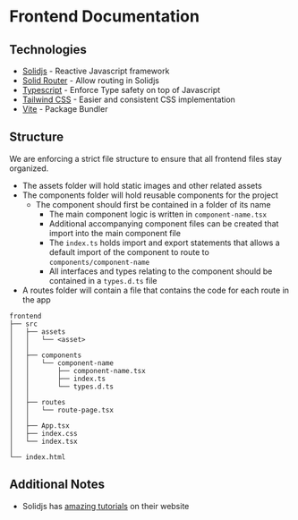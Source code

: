 # Frontend Documentation

## Technologies

- [Solidjs](https://www.solidjs.com) - Reactive Javascript framework
- [Solid Router](https://github.com/solidjs/solid-router) - Allow routing in Solidjs
- [Typescript](https://www.typescriptlang.org/docs/handbook/intro.html) - Enforce Type safety on top of Javascript
- [Tailwind CSS](https://tailwindcss.com) - Easier and consistent CSS implementation
- [Vite](https://vitejs.dev) - Package Bundler

## Structure

We are enforcing a strict file structure to ensure that all frontend files stay organized.

- The assets folder will hold static images and other related assets
- The components folder will hold reusable components for the project
  - The component should first be contained in a folder of its name
    - The main component logic is written in `component-name.tsx`
    - Additional accompanying component files can be created that import into the main component file
    - The `index.ts` holds import and export statements that allows a default import of the component to route to `components/component-name`
    - All interfaces and types relating to the component should be contained in a `types.d.ts` file
- A routes folder will contain a file that contains the code for each route in the app

```
frontend
├── src
│   ├── assets
│   │   └── <asset>
│   │
│   ├── components
│   │   └── component-name
│   │       ├── component-name.tsx
│   │       ├── index.ts
│   │       └── types.d.ts
│   │
│   ├── routes
│   │   └── route-page.tsx
│   │
│   ├── App.tsx
│   ├── index.css
│   └── index.tsx
│
└── index.html
```

## Additional Notes

- Solidjs has [amazing tutorials](https://www.solidjs.com/tutorial/introduction_basics) on their website
